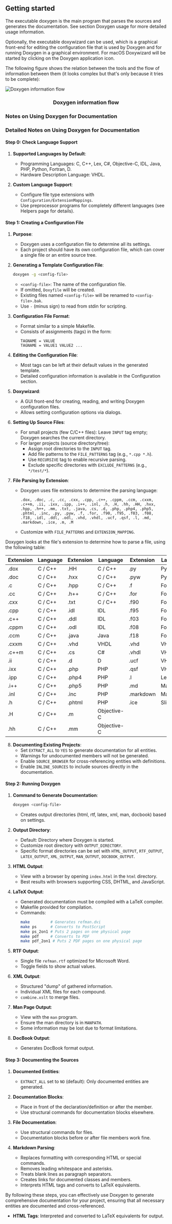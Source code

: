 ##  Getting started

The executable doxygen is the main program that parses the sources and generates the documentation. See section Doxygen usage for more detailed usage information.

Optionally, the executable doxywizard can be used, which is a graphical front-end for editing the configuration file that is used by Doxygen and for running Doxygen in a graphical environment. For macOS Doxywizard will be started by clicking on the Doxygen application icon.

The following figure shows the relation between the tools and the flow of information between them (it looks complex but that's only because it tries to be complete):

<img src ="https://www.doxygen.nl/manual/infoflow.png" alt="Doxygen information flow">
<h3><div align ="center">Doxygen information flow</div></h3>

### Notes on Using Doxygen for Documentation

### Detailed Notes on Using Doxygen for Documentation

#### Step 0: Check Language Support
1. **Supported Languages by Default**:
   - Programming Languages: C, C++, Lex, C#, Objective-C, IDL, Java, PHP, Python, Fortran, D.
   - Hardware Description Language: VHDL.

2. **Custom Language Support**:
   - Configure file type extensions with `Configuration/ExtensionMappings`.
   - Use preprocessor programs for completely different languages (see Helpers page for details).

#### Step 1: Creating a Configuration File
1. **Purpose**:
   - Doxygen uses a configuration file to determine all its settings.
   - Each project should have its own configuration file, which can cover a single file or an entire source tree.

2. **Generating a Template Configuration File**:
   ```bash
   doxygen -g <config-file>
   ```
   - `<config-file>`: The name of the configuration file.
   - If omitted, `Doxyfile` will be created.
   - Existing files named `<config-file>` will be renamed to `<config-file>.bak`.
   - Use `-` (minus sign) to read from stdin for scripting.

3. **Configuration File Format**:
   - Format similar to a simple Makefile.
   - Consists of assignments (tags) in the form:
     ```plaintext
     TAGNAME = VALUE
     TAGNAME = VALUE1 VALUE2 ...
     ```

4. **Editing the Configuration File**:
   - Most tags can be left at their default values in the generated template.
   - Detailed configuration information is available in the Configuration section.

5. **Doxywizard**:
   - A GUI front-end for creating, reading, and writing Doxygen configuration files.
   - Allows setting configuration options via dialogs.

6. **Setting Up Source Files**:
   - For small projects (few C/C++ files): Leave `INPUT` tag empty; Doxygen searches the current directory.
   - For larger projects (source directory/tree):
     - Assign root directories to the `INPUT` tag.
     - Add file patterns to the `FILE_PATTERNS` tag (e.g., `*.cpp *.h`).
     - Use `RECURSIVE` tag to enable recursive parsing.
     - Exclude specific directories with `EXCLUDE_PATTERNS` (e.g., `*/test/*`).

7. **File Parsing by Extension**:
   - Doxygen uses file extensions to determine the parsing language:
     ```plaintext
     .dox, .doc, .c, .cc, .cxx, .cpp, .c++, .cppm, .ccm, .cxxm, .c++m, .ii, .ixx, .ipp, .i++, .inl, .h, .H, .hh, .HH, .hxx, .hpp, .h++, .mm, .txt, .java, .cs, .d, .php, .php4, .php5, .phtml, .inc, .py, .pyw, .f, .for, .f90, .f95, .f03, .f08, .f18, .idl, .ddl, .odl, .vhd, .vhdl, .ucf, .qsf, .l, .md, .markdown, .ice, .m, .M
     ```
   - Customize with `FILE_PATTERNS` and `EXTENSION_MAPPING`.
  
  Doxygen looks at the file's extension to determine how to parse a file, using the following table:

| Extension  | Language | Extension | Language | Extension | Language |
|------------|----------|-----------|----------|-----------|----------|
| .dox       | C / C++  | .HH       | C / C++  | .py       | Python   |
| .doc       | C / C++  | .hxx      | C / C++  | .pyw      | Python   |
| .c         | C / C++  | .hpp      | C / C++  | .f        | Fortran  |
| .cc        | C / C++  | .h++      | C / C++  | .for      | Fortran  |
| .cxx       | C / C++  | .txt      | C / C++  | .f90      | Fortran  |
| .cpp       | C / C++  | .idl      | IDL      | .f95      | Fortran  |
| .c++       | C / C++  | .ddl      | IDL      | .f03      | Fortran  |
| .cppm      | C / C++  | .odl      | IDL      | .f08      | Fortran  |
| .ccm       | C / C++  | .java     | Java     | .f18      | Fortran  |
| .cxxm      | C / C++  | .vhd      | VHDL     | .vhd      | VHDL     |
| .c++m      | C / C++  | .cs       | C#       | .vhdl     | VHDL     |
| .ii        | C / C++  | .d        | D        | .ucf      | VHDL     |
| .ixx       | C / C++  | .php      | PHP      | .qsf      | VHDL     |
| .ipp       | C / C++  | .php4     | PHP      | .l        | Lex      |
| .i++       | C / C++  | .php5     | PHP      | .md       | Markdown |
| .inl       | C / C++  | .inc      | PHP      | .markdown | Markdown |
| .h         | C / C++  | .phtml    | PHP      | .ice      | Slice    |
| .H         | C / C++  | .m        | Objective-C |         |          |
| .hh        | C / C++  | .mm       | Objective-C |         |          |

8. **Documenting Existing Projects**:
   - Set `EXTRACT_ALL` to `YES` to generate documentation for all entities.
   - Warnings for undocumented members will not be generated.
   - Enable `SOURCE_BROWSER` for cross-referencing entities with definitions.
   - Enable `INLINE_SOURCES` to include sources directly in the documentation.

#### Step 2: Running Doxygen
1. **Command to Generate Documentation**:
   ```bash
   doxygen <config-file>
   ```
   - Creates output directories (html, rtf, latex, xml, man, docbook) based on settings.

2. **Output Directory**:
   - Default: Directory where Doxygen is started.
   - Customize root directory with `OUTPUT_DIRECTORY`.
   - Specific format directories can be set with `HTML_OUTPUT`, `RTF_OUTPUT`, `LATEX_OUTPUT`, `XML_OUTPUT`, `MAN_OUTPUT`, `DOCBOOK_OUTPUT`.

3. **HTML Output**:
   - View with a browser by opening `index.html` in the `html` directory.
   - Best results with browsers supporting CSS, DHTML, and JavaScript.

4. **LaTeX Output**:
   - Generated documentation must be compiled with a LaTeX compiler.
   - Makefile provided for compilation.
   - Commands:
     ```bash
     make         # Generates refman.dvi
     make ps      # Converts to PostScript
     make ps_2on1 # Puts 2 pages on one physical page
     make pdf     # Converts to PDF
     make pdf_2on1 # Puts 2 PDF pages on one physical page
     ```

5. **RTF Output**:
   - Single file `refman.rtf` optimized for Microsoft Word.
   - Toggle fields to show actual values.

6. **XML Output**:
   - Structured "dump" of gathered information.
   - Individual XML files for each compound.
   - `combine.xslt` to merge files.

7. **Man Page Output**:
   - View with the `man` program.
   - Ensure the man directory is in `MANPATH`.
   - Some information may be lost due to format limitations.

8. **DocBook Output**:
   - Generates DocBook format output.

#### Step 3: Documenting the Sources
1. **Documented Entities**:
   - `EXTRACT_ALL` set to `NO` (default): Only documented entities are generated.

2. **Documentation Blocks**:
   - Place in front of the declaration/definition or after the member.
   - Use structural commands for documentation blocks elsewhere.

3. **File Documentation**:
   - Use structural commands for files.
   - Documentation blocks before or after file members work fine.

4. **Markdown Parsing**:
   - Replaces formatting with corresponding HTML or special commands.
   - Removes leading whitespace and asterisks.
   - Treats blank lines as paragraph separators.
   - Creates links for documented classes and members.
   - Interprets HTML tags and converts to LaTeX equivalents.

By following these steps, you can effectively use Doxygen to generate comprehensive documentation for your project, ensuring that all necessary entities are documented and cross-referenced.

- **HTML Tags**: Interpreted and converted to LaTeX equivalents for output.
